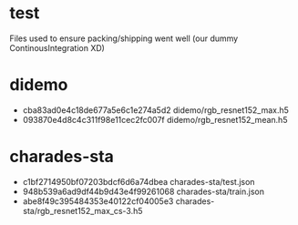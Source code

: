 # test

Files used to ensure packing/shipping went well (our dummy ContinousIntegration XD)

# didemo

- cba83ad0e4c18de677a5e6c1e274a5d2  didemo/rgb_resnet152_max.h5
- 093870e4d8c4c311f98e11cec2fc007f  didemo/rgb_resnet152_mean.h5

# charades-sta

- c1bf2714950bf07203bdcf6d6a74dbea  charades-sta/test.json
- 948b539a6ad9df44b9d43e4f99261068  charades-sta/train.json
- abe8f49c395484353e40122cf04005e3  charades-sta/rgb_resnet152_max_cs-3.h5